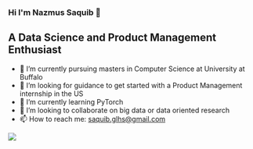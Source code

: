 ### Hi I'm Nazmus Saquib 👋
## A Data Science and Product Management Enthusiast 

<!--
**saquib9/saquib9** is a ✨ _special_ ✨ repository because its `README.md` (this file) appears on your GitHub profile.

Here are some ideas to get you started:

- 🔭 I’m currently pursuing masters in Computer Science at University at Buffalo
- 🌱 I’m currently learning PyTorch
- 👯 I’m looking to collaborate on big data or any data oriented research
- 🤔 I’m looking for guidance to get started with a Product Management internship in the US
- 📫 How to reach me: saquib.glhs@gmail.com



<img src="https://github-readme-stats.vercel.app/api?username=saquib9&&show_icons=true&title_color=ffffff&icon_color=bb2acf&text_color=daf7dc&bg_color=000000">




-->


- 🔭 I’m currently pursuing masters in Computer Science at University at Buffalo
- 🤔 I’m looking for guidance to get started with a Product Management internship in the US
- 🌱 I’m currently learning PyTorch
- 👯 I’m looking to collaborate on big data or data oriented research
- 📫 How to reach me: saquib.glhs@gmail.com



<img src="https://github-readme-stats.vercel.app/api?username=saquib9&&show_icons=true&title_color=ffffff&icon_color=ffff00&text_color=daf7dc&bg_color=000000">
